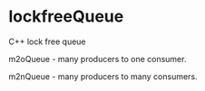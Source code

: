 # lockfreeQueue
C++ lock free queue 

 m2oQueue - many producers to one consumer.
 
 m2nQueue - many producers to many consumers.
 
